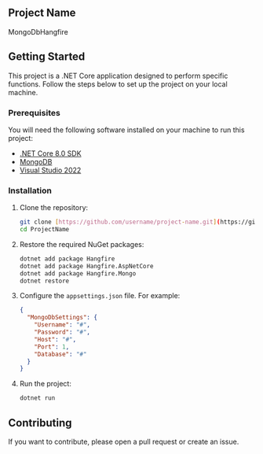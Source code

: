 ## Project Name

MongoDbHangfire

## Getting Started

This project is a .NET Core application designed to perform specific functions. Follow the steps below to set up the project on your local machine.

### Prerequisites

You will need the following software installed on your machine to run this project:

- [.NET Core 8.0 SDK](https://dotnet.microsoft.com/download/dotnet/8.0)
- [MongoDB](https://www.mongodb.com/try/download/community)
- [Visual Studio 2022](https://visualstudio.microsoft.com/vs/)

### Installation

1. Clone the repository:
    ```sh
    git clone [https://github.com/username/project-name.git](https://github.com/burakkertn/ProjectName.git)
    cd ProjectName
    ```

2. Restore the required NuGet packages:
    ```sh
    dotnet add package Hangfire
    dotnet add package Hangfire.AspNetCore
    dotnet add package Hangfire.Mongo
    dotnet restore
    ```

3. Configure the `appsettings.json` file. For example:
    ```json
    {
      "MongoDbSettings": {
        "Username": "#",
        "Password": "#",
        "Host": "#",
        "Port": 1,
        "Database": "#"
      }
    }
    ```
4. Run the project:
    ```sh
    dotnet run
    ```
## Contributing

If you want to contribute, please open a pull request or create an issue.


